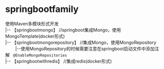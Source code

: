 # springbootfamily
使用Maven多模块形式开发</br>
|-- 【springbootmongo】 //springboot集成Mongo，使用MongoTemplate(docker形式)</br>
|-- 【springbootmongorepository】 //集成Mongo，使用MongoRepository</br>
　　 |--使用MongoRepository的时候需要注意在springboot启动文件中添加注解 ``` @EnableMongoRepositories```</br>
|-- 【springbootwithredis】 //集成redis(docker形式)</br>
